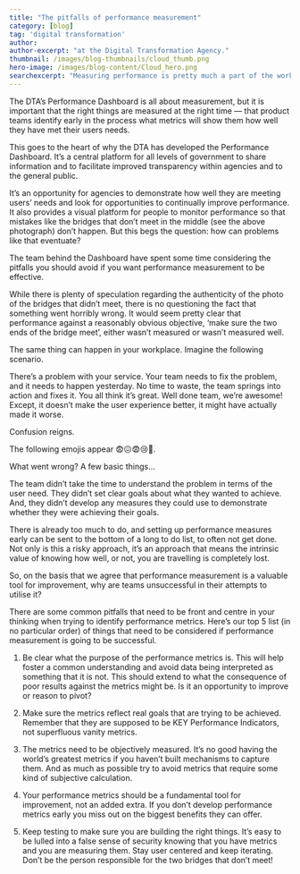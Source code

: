 ```yaml
---
title: "The pitfalls of performance measurement"
category: [blog]
tag: 'digital transformation'
author: 
author-excerpt: "at the Digital Transformation Agency." 
thumbnail: /images/blog-thumbnails/cloud_thumb.png
hero-image: /images/blog-content/Cloud_hero.png
searchexcerpt: "Measuring performance is pretty much a part of the workplace psyche these days, but do we take it for granted? Do we really understand why it’s important? "
---
```


The DTA’s Performance Dashboard is all about measurement, but it is important that the right things are measured at the right time — that product teams identify early in the process what metrics will show them how well they have met their users needs. 

This goes to the heart of why the DTA has developed the Performance Dashboard. It’s a central platform for all levels of government to share information and to facilitate improved transparency within agencies and to the general public.
 
It’s an opportunity for agencies to demonstrate how well they are meeting users’ needs and look for opportunities to continually improve performance. It also provides a visual platform for people to monitor performance so that mistakes like the bridges that don’t meet in the middle (see the above photograph) don’t happen. But this begs the question: how can problems like that eventuate? 

The team behind the Dashboard have spent some time considering the pitfalls you should avoid if you want performance measurement to be effective.

While there is plenty of speculation regarding the authenticity of the photo of the bridges that didn’t meet, there is no questioning the fact that something went horribly wrong. It would seem pretty clear that performance against a reasonably obvious objective, ‘make sure the two ends of the bridge meet’, either wasn’t measured or wasn’t measured well.

The same thing can happen in your workplace. Imagine the following scenario. 

There’s a problem with your service. Your team needs to fix the problem, and it needs to happen yesterday. No time to waste, the team springs into action and fixes it. You all think it’s great. Well done team, we’re awesome! Except, it doesn’t make the user experience better, it might have actually made it worse.

Confusion reigns.

The following emojis appear 😨😖😨😢😬.

What went wrong? A few basic things...

The team didn’t take the time to understand the problem in terms of the user need. They didn’t set clear goals about what they wanted to achieve. And, they didn’t develop any measures they could use to demonstrate whether they were achieving their goals. 

There is already too much to do, and setting up performance measures early can be sent to the bottom of a long to do list, to often not get done. Not only is this a risky approach, it’s an approach that means the intrinsic value of knowing how well, or not, you are travelling is completely lost. 

So, on the basis that we agree that performance measurement is a valuable tool for improvement, why are teams unsuccessful in their attempts to utilise it? 

There are some common pitfalls that need to be front and centre in your thinking when trying to identify performance metrics. Here’s our top 5 list (in no particular order) of things that need to be considered if performance measurement is going to be successful.

1. Be clear what the purpose of the performance metrics is. This will help foster a common understanding and avoid data being interpreted as something that it is not. This should extend to what the consequence of poor results against the metrics might be. Is it an opportunity to improve or reason to pivot?

2. Make sure the metrics reflect real goals that are trying to be achieved. Remember that they are supposed to be KEY Performance Indicators, not superfluous vanity metrics.

3. The metrics need to be objectively measured. It’s no good having the world’s greatest metrics if you haven’t built mechanisms to capture them. And as much as possible try to avoid metrics that require some kind of subjective calculation.

4. Your performance metrics should be a fundamental tool for improvement, not an added extra. If you don’t develop performance metrics early you miss out on the biggest benefits they can offer. 

5. Keep testing to make sure you are building the right things. It’s easy to be lulled into a false sense of security knowing that you have metrics and you are measuring them. Stay user centered and keep iterating. Don’t be the person responsible for the two bridges that don’t meet!
